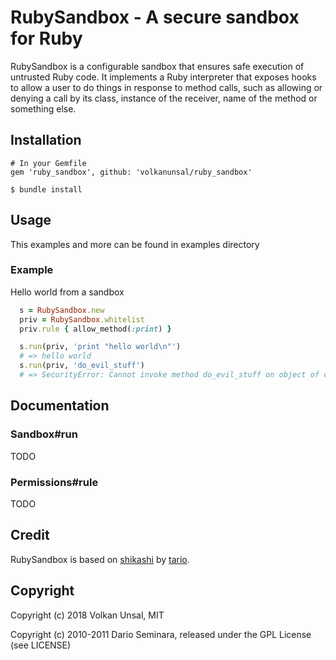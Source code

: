 # RubySandbox - A secure sandbox for Ruby

RubySandbox is a configurable sandbox that ensures safe execution of untrusted Ruby code. It implements a Ruby interpreter that exposes hooks to allow a user to do things in response to method calls, such as allowing or denying a call by its class, instance of the receiver, name of the method or something else.

## Installation

```
# In your Gemfile
gem 'ruby_sandbox', github: 'volkanunsal/ruby_sandbox'

$ bundle install
```

## Usage

This examples and more can be found in examples directory

### Example

Hello world from a sandbox

```ruby
  s = RubySandbox.new
  priv = RubySandbox.whitelist
  priv.rule { allow_method(:print) }

  s.run(priv, 'print "hello world\n"')
  # => hello world
  s.run(priv, 'do_evil_stuff')
  # => SecurityError: Cannot invoke method do_evil_stuff on object of class Object
```

## Documentation

### Sandbox#run

TODO

### Permissions#rule

TODO

## Credit

RubySandbox is based on [shikashi](http://.github.com/tario) by [tario](http://.github.com/tario).

## Copyright

Copyright (c) 2018 Volkan Unsal, MIT

Copyright (c) 2010-2011 Dario Seminara, released under the GPL License (see LICENSE)
